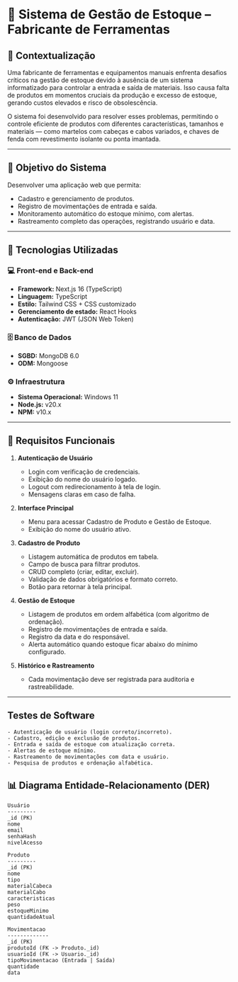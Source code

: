 # 🧰 Sistema de Gestão de Estoque – Fabricante de Ferramentas

## 📖 Contextualização
Uma fabricante de ferramentas e equipamentos manuais enfrenta desafios críticos na gestão de estoque devido à ausência de um sistema informatizado para controlar a entrada e saída de materiais. Isso causa falta de produtos em momentos cruciais da produção e excesso de estoque, gerando custos elevados e risco de obsolescência.  

O sistema foi desenvolvido para resolver esses problemas, permitindo o controle eficiente de produtos com diferentes características, tamanhos e materiais — como martelos com cabeças e cabos variados, e chaves de fenda com revestimento isolante ou ponta imantada.

---

## 🎯 Objetivo do Sistema
Desenvolver uma aplicação web que permita:
- Cadastro e gerenciamento de produtos.
- Registro de movimentações de entrada e saída.
- Monitoramento automático do estoque mínimo, com alertas.
- Rastreamento completo das operações, registrando usuário e data.

---

## 🧩 Tecnologias Utilizadas

### 💻 Front-end e Back-end
- **Framework:** Next.js 16 (TypeScript)
- **Linguagem:** TypeScript
- **Estilo:** Tailwind CSS + CSS customizado
- **Gerenciamento de estado:** React Hooks
- **Autenticação:** JWT (JSON Web Token)

### 🗄️ Banco de Dados
- **SGBD:** MongoDB 6.0
- **ODM:** Mongoose

### ⚙️ Infraestrutura
- **Sistema Operacional:** Windows 11
- **Node.js:** v20.x
- **NPM:** v10.x

---

## 📝 Requisitos Funcionais

1. **Autenticação de Usuário**
   - Login com verificação de credenciais.
   - Exibição do nome do usuário logado.
   - Logout com redirecionamento à tela de login.
   - Mensagens claras em caso de falha.

2. **Interface Principal**
   - Menu para acessar Cadastro de Produto e Gestão de Estoque.
   - Exibição do nome do usuário ativo.

3. **Cadastro de Produto**
   - Listagem automática de produtos em tabela.
   - Campo de busca para filtrar produtos.
   - CRUD completo (criar, editar, excluir).
   - Validação de dados obrigatórios e formato correto.
   - Botão para retornar à tela principal.

4. **Gestão de Estoque**
   - Listagem de produtos em ordem alfabética (com algoritmo de ordenação).
   - Registro de movimentações de entrada e saída.
   - Registro da data e do responsável.
   - Alerta automático quando estoque ficar abaixo do mínimo configurado.

5. **Histórico e Rastreamento**
   - Cada movimentação deve ser registrada para auditoria e rastreabilidade.

---

## Testes de Software ##
    - Autenticação de usuário (login correto/incorreto).
    - Cadastro, edição e exclusão de produtos.
    - Entrada e saída de estoque com atualização correta.
    - Alertas de estoque mínimo.
    - Rastreamento de movimentações com data e usuário.
    - Pesquisa de produtos e ordenação alfabética.

## 📊 Diagrama Entidade-Relacionamento (DER)

```text
Usuário
---------
_id (PK)
nome
email
senhaHash
nivelAcesso

Produto
---------
_id (PK)
nome
tipo
materialCabeca
materialCabo
caracteristicas
peso
estoqueMinimo
quantidadeAtual

Movimentacao
-------------
_id (PK)
produtoId (FK -> Produto._id)
usuarioId (FK -> Usuario._id)
tipoMovimentacao (Entrada | Saída)
quantidade
data

